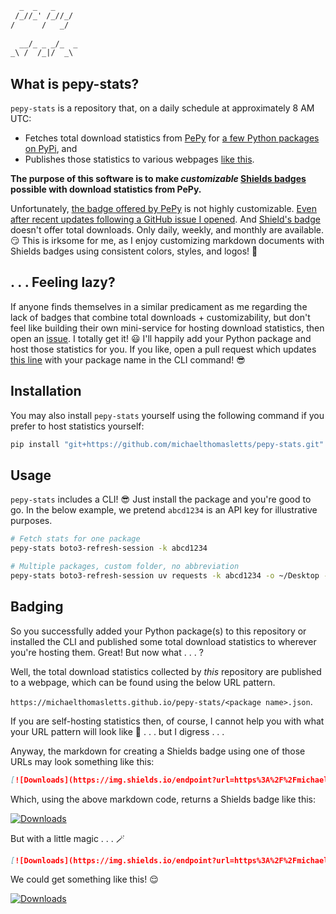 ```txt
  _  _   _    
 /_//_' /_//_/
/      /   _/ 
               
  __/_ _ _/_  _
_\ /  /_|/  _\ 
```

## What is pepy-stats?

`pepy-stats` is a repository that, on a daily schedule at approximately 8 AM UTC:

- Fetches total download statistics from [PePy](https://pepy.tech/) for [a few Python packages on PyPi](https://pypi.org/user/lettsmt/), and
- Publishes those statistics to various webpages [like this](https://michaelthomasletts.github.io/pepy-stats/boto3-refresh-session.json).

**The purpose of this software is to make _customizable_ [Shields badges](https://shields.io/badges) possible with download statistics from PePy.**

Unfortunately, [the badge offered by PePy](https://pepy.tech/projects/boto3-refresh-session?timeRange=threeMonths&category=version&includeCIDownloads=true&granularity=daily&viewType=line&versions=2.0.1%2C2.0.0%2C1.3.22) is not highly customizable. [Even after recent updates following a GitHub issue I opened](https://github.com/psincraian/pepy/issues/763#issuecomment-3222413682). And [Shield's badge](https://shields.io/badges) doesn't offer total downloads. Only daily, weekly, and monthly are available. :smirk: This is irksome for me, as I enjoy customizing markdown documents with Shields badges using consistent colors, styles, and logos! :art:

## . . . Feeling lazy?

If anyone finds themselves in a similar predicament as me regarding the lack of badges that combine total downloads + customizability, but don't feel like building their own mini-service for hosting download statistics, then open an [issue](https://github.com/michaelthomasletts/pepy-stats/issues). I totally get it! :smiley: I'll happily add your Python package and host those statistics for you. If you like, open a pull request which updates [this line](https://github.com/michaelthomasletts/pepy-stats/blob/eb48f0ac912d7f9aa8cbe33ae29754c001b0f714/.github/workflows/update-stats.yml#L33) with your package name in the CLI command! :sunglasses: 

## Installation

You may also install `pepy-stats` yourself using the following command if you prefer to host statistics yourself:

```bash
pip install "git+https://github.com/michaelthomasletts/pepy-stats.git"
```

## Usage

`pepy-stats` includes a CLI! :sunglasses: Just install the package and you're good to go. In the below example, we pretend `abcd1234` is an API key for illustrative purposes.

```bash
# Fetch stats for one package
pepy-stats boto3-refresh-session -k abcd1234

# Multiple packages, custom folder, no abbreviation
pepy-stats boto3-refresh-session uv requests -k abcd1234 -o ~/Desktop -no-a
```

## Badging

So you successfully added your Python package(s) to this repository or installed the CLI and published some total download statistics to wherever you're hosting them. Great! But now what . . . ?

Well, the total download statistics collected by _this_ repository are published to a webpage, which can be found using the below URL pattern.

`https://michaelthomasletts.github.io/pepy-stats/<package name>.json`.

If you are self-hosting statistics then, of course, I cannot help you with what your URL pattern will look like 😬 . . . but I digress . . . 

Anyway, the markdown for creating a Shields badge using one of those URLs may look something like this:

```markdown
[![Downloads](https://img.shields.io/endpoint?url=https%3A%2F%2Fmichaelthomasletts.github.io%2Fpepy-stats%2Fboto3-refresh-session.json)](https://pepy.tech/projects/boto3-refresh-session)
```

Which, using the above markdown code, returns a Shields badge like this:

[![Downloads](https://img.shields.io/endpoint?url=https%3A%2F%2Fmichaelthomasletts.github.io%2Fpepy-stats%2Fboto3-refresh-session.json)](https://pepy.tech/projects/boto3-refresh-session)

But with a little magic . . . 🪄

```markdown
[![Downloads](https://img.shields.io/endpoint?url=https%3A%2F%2Fmichaelthomasletts.github.io%2Fpepy-stats%2Fboto3-refresh-session.json&style=social&logo=python&labelColor=555&color=FF0000)](https://pepy.tech/projects/boto3-refresh-session)
```

We could get something like this! :relieved:

[![Downloads](https://img.shields.io/endpoint?url=https%3A%2F%2Fmichaelthomasletts.github.io%2Fpepy-stats%2Fboto3-refresh-session.json&style=social&logo=python&labelColor=555&color=FF0000)](https://pepy.tech/projects/boto3-refresh-session)

